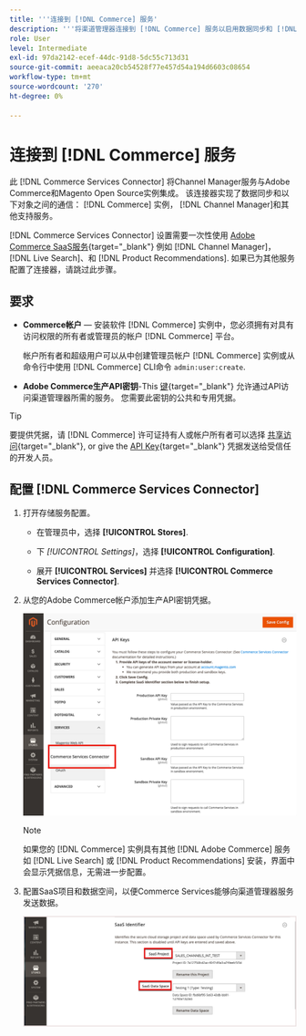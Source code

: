 ```yaml
---
title: '''连接到 [!DNL Commerce] 服务'
description: '''将渠道管理器连接到 [!DNL Commerce] 服务以启用数据同步和 [!DNL Commerce] 实例、渠道经理和其他支持服务。”'
role: User
level: Intermediate
exl-id: 97da2142-ecef-44dc-91d8-5dc55c713d31
source-git-commit: aeeaca20cb54528f77e457d54a194d6603c08654
workflow-type: tm+mt
source-wordcount: '270'
ht-degree: 0%

---
```



# 连接到 [!DNL Commerce] 服务

此 [!DNL Commerce Services Connector] 将Channel Manager服务与Adobe Commerce和Magento Open Source实例集成。 该连接器实现了数据同步和以下对象之间的通信： [!DNL Commerce] 实例， [!DNL Channel Manager]和其他支持服务。

[!DNL Commerce Services Connector] 设置需要一次性使用 [Adobe Commerce SaaS服务](https://experienceleague.adobe.com/docs/commerce-merchant-services/user-guides/home.html){target="_blank"} 例如 [!DNL Channel Manager]， [!DNL Live Search]、和 [!DNL Product Recommendations]. 如果已为其他服务配置了连接器，请跳过此步骤。

## 要求

- **Commerce帐户** — 安装软件 [!DNL Commerce] 实例中，您必须拥有对具有访问权限的所有者或管理员的帐户 [!DNL Commerce] 平台。

   帐户所有者和超级用户可以从中创建管理员帐户 [!DNL Commerce] 实例或从命令行中使用 [!DNL Commerce] CLI命令 `admin:user:create`.

- **Adobe Commerce生产API密钥**-This [键](https://docs.magento.com/user-guide/system/saas.html#apikey){target="_blank"} 允许通过API访问渠道管理器所需的服务。 您需要此密钥的公共和专用凭据。

>[!TIP]
>
>要提供凭据，请 [!DNL Commerce] 许可证持有人或帐户所有者可以选择 [共享访问](https://docs.magento.com/user-guide/magento/magento-account-share.html){target="_blank"}, or give the [API Key](https://docs.magento.com/user-guide/system/saas.html#apikey){target="_blank"} 凭据发送给受信任的开发人员。

## 配置 [!DNL Commerce Services Connector]

1. 打开存储服务配置。

   - 在管理员中，选择 **[!UICONTROL Stores]**.

   - 下 *[!UICONTROL Settings]*，选择 **[!UICONTROL Configuration]**.

   - 展开 **[!UICONTROL Services]** 并选择 **[!UICONTROL Commerce Services Connector]**.

1. 从您的Adobe Commerce帐户添加生产API密钥凭据。

   ![[!DNL Commerce Services Connector] 中的服务 [!DNL Admin] 视图](assets/commerce-services-connector-admin-service-view.png)


   >[!NOTE]
   >
   > 如果您的 [!DNL Commerce] 实例具有其他 [!DNL Adobe Commerce] 服务如 [!DNL Live Search] 或 [!DNL Product Recommendations] 安装，界面中会显示凭据信息，无需进一步配置。

1. 配置SaaS项目和数据空间，以便Commerce Services能够向渠道管理器服务发送数据。

   ![[!DNL Commerce Services Connector] 中的SaaS标识符配置 [!DNL Admin] 视图](assets/commerce-services-connector-saas-config.png)

